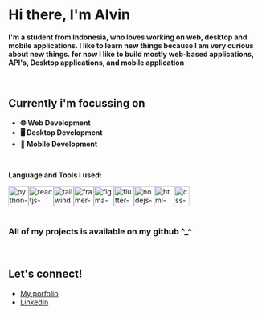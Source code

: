 # Hi there, I'm Alvin

**I'm a student from Indonesia, who loves working on web, desktop and mobile applications. I like to learn new things because I am very curious about new things. for now I like to build mostly web-based applications, API's, Desktop applications, and mobile application**

<br>

## Currently i'm focussing on
- **🌐 Web Development**
- **🖥️ Desktop Development**
- **📱  Mobile Development**

<br>

**Language and Tools I used:**


<div style="display: flex">
    <img src="https://upload.wikimedia.org/wikipedia/commons/thumb/c/c3/Python-logo-notext.svg/1200px-Python-logo-notext.svg.png" height="40"  width="40" alt="python-logo"/>
    <img src="https://upload.wikimedia.org/wikipedia/commons/thumb/a/a7/React-icon.svg/2300px-React-icon.svg.png"  width="50" height="40" alt="reactjs-logo"/>
    <img src="https://upload.wikimedia.org/wikipedia/commons/thumb/d/d5/Tailwind_CSS_Logo.svg/2048px-Tailwind_CSS_Logo.svg.png"  width="40" height="40" alt="tailwindcss-logo"/>
    <img src="https://camo.githubusercontent.com/179d66ab2b0321726c88a586c4ad38802e7113a3c98c6fd3f0156c01c98cfd14/68747470733a2f2f6672616d657275736572636f6e74656e742e636f6d2f696d616765732f34386861395a52396f5a51475136675a38595566456c50335430412e706e67"  width="40" height="40" alt="framer-motion-logo"/>
    <img src="https://upload.wikimedia.org/wikipedia/commons/3/33/Figma-logo.svg"  width="40" height="40" alt="figma-logo"/>
    <img src="https://cdn-images-1.medium.com/max/1200/1*5-aoK8IBmXve5whBQM90GA.png"  width="40" height="40" alt="flutter-logo"/>
    <img src="https://seeklogo.com/images/N/nodejs-logo-FBE122E377-seeklogo.com.png"  width="40" height="40" alt="nodejs-logo"/>
    <img src="https://upload.wikimedia.org/wikipedia/commons/thumb/6/61/HTML5_logo_and_wordmark.svg/512px-HTML5_logo_and_wordmark.svg.png"  width="40" height="40" alt="html-logo"/>
    <img src="https://upload.wikimedia.org/wikipedia/commons/thumb/d/d5/CSS3_logo_and_wordmark.svg/1452px-CSS3_logo_and_wordmark.svg.png"  width="30" height="40" alt="css-logo"/>
</div>

<br>

### All of my projects is available on my github ^_^

<br>
    
## Let's connect!
- <a href="https://alvinsetya.my.id">My porfolio</a>
- <a href="https://www.linkedin.com/in/alvin-setya-3b23511b6">LinkedIn</a>
